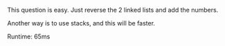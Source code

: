 This question is easy. Just reverse the 2 linked lists and add the numbers.

Another way is to use stacks, and this will be faster.

Runtime: 65ms
